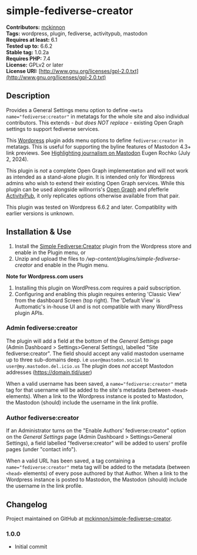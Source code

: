 # simple-fediverse-creator #

**Contributors:** [mckinnon](https://opendna.com)  
**Tags:** wordpress, plugin, fediverse, activitypub, mastodon  
**Requires at least:** 6.1  
**Tested up to:** 6.6.2  
**Stable tag:** 1.0.2a  
**Requires PHP:** 7.4  
**License:** GPLv2 or later  
**License URI:** [http://www.gnu.org/licenses/gpl-2.0.txt](http://www.gnu.org/licenses/gpl-2.0.txt)

## Description ##

Provides a General Settings menu option to define `<meta name="fediverse:creator"` in metatags for the whole site and also individual contributors. This extends - *but does NOT replace* - existing Open Graph settings to support fediverse services.

This [Wordpress](https://wordpress.org/) plugin adds menu options to define `fediverse:creator` in metatags. This is useful for supporting the byline features of Mastodon 4.3+ link previews. See [Highlighting journalism on Mastodon](https://blog.joinmastodon.org/2024/07/highlighting-journalism-on-mastodon/) Eugen Rochko (July 2, 2024).

This plugin is *not* a complete Open Graph implementation and will not work as intended as a stand-alone plugin. It is intended only for Wordpress admins who wish to extend their existing Open Graph services. While this plugin can be used alongside willnorris's [Open Graph](https://wordpress.org/plugins/opengraph) and pfefferle [ActivityPub](https://wordpress.org/plugins/activitypub/), it only replicates options otherwise available from that pair.

This plugin was tested on Wordpress 6.6.2 and later. Compatiblity with earlier versions is unknown.

## Installation & Use ##

1. Install the [Simple Fediverse:Creator](https://wordpress.org/plugins/simple-fediverse-creator) plugin from the Wordpress store and enable in the Plugin menu, or
2. Unzip and upload the files to */wp-content/plugins/simple-fediverse-creator* and enable in the Plugin menu.

**Note for Wordpress.com users**

1. Installing this plugin on WordPress.com requires a paid subscription.
2. Configuring and enabling this plugin requires entering 'Classic View' from the dashboard Screen (top right). The 'Default View' is Auttomatic's in-house UI and is not compatible with many WordPress plugin APIs.

### Admin fediverse:creator ###

The plugin will add a field at the bottom of the *General Settings* page (Admin Dashboard > Settings>General Settings), labelled "Site fediverse:creator". The field should accept any valid mastodon username up to three sub-domains deep. i.e `user@mastodon.social` to `user@my.mastodon.del.icio.us` The plugin does *not* accept Mastodon addresses (https://domain.tld/user)

When a valid username has been saved, a `name="fediverse:creator"` meta tag for that username will be added to the site's metadata (between `<head>` elements). When a link to the Wordpress instance is posted to Mastodon, the Mastodon (should) include the username in the link profile.

### Author fediverse:creator ###

If an Administrator turns on the "Enable Authors' fediverse:creator" option on the *General Settings* page (Admin Dashboard > Settings>General Settings), a field labelled "fediverse:creator" will be added to users' profile pages (under "contact info").

When a valid URL has been saved, a tag containing a `name="fediverse:creator"` meta tag will be added to the metadata (between `<head>` elements) of every pose authored by that Author. When a link to the Wordpress instance is posted to Mastodon, the Mastodon (should) include the username in the link profile.

## Changelog ##

Project maintained on GitHub at [mckinnon/simple-fediverse-creator](https://github.com/mckinnon/simple-fediverse-creator).

### 1.0.0 ###

* Initial commit
